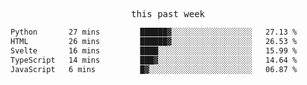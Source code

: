 

<p align="center"><samp>this past week</samp></p>
<!--START_SECTION:waka-->

```txt
Python       27 mins         ██████▓░░░░░░░░░░░░░░░░░░   27.13 %
HTML         26 mins         ██████▓░░░░░░░░░░░░░░░░░░   26.53 %
Svelte       16 mins         ████░░░░░░░░░░░░░░░░░░░░░   15.99 %
TypeScript   14 mins         ███▓░░░░░░░░░░░░░░░░░░░░░   14.64 %
JavaScript   6 mins          █▓░░░░░░░░░░░░░░░░░░░░░░░   06.87 %
```

<!--END_SECTION:waka-->


